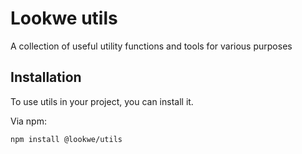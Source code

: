# Lookwe utils

A collection of useful utility functions and tools for various purposes

## Installation

To use utils in your project, you can install it.

Via npm:

```bash
npm install @lookwe/utils
```
